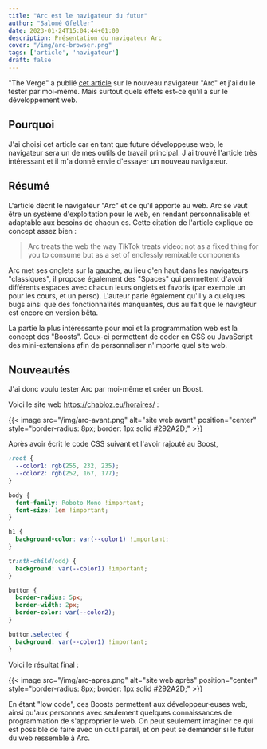 ```yaml
---
title: "Arc est le navigateur du futur"
author: "Salomé Gfeller"
date: 2023-01-24T15:04:44+01:00
description: Présentation du navigateur Arc
cover: "/img/arc-browser.png"
tags: ['article', 'navigateur']
draft: false
---
```

"The Verge" a publié [cet article](https://www.theverge.com/23462235/arc-web-browser-review) sur le nouveau navigateur "Arc" et j'ai du le tester par moi-même. Mais surtout quels effets est-ce qu'il a sur le développement web.

## Pourquoi

J'ai choisi cet article car en tant que future développeuse web, le navigateur sera un de mes outils de travail principal. J'ai trouvé l'article très intéressant et il m'a donné envie d'essayer un nouveau navigateur.

## Résumé

L'article décrit le navigateur "Arc" et ce qu'il apporte au web. Arc se veut être un système d'exploitation pour le web, en rendant personnalisable et adaptable aux besoins de chacun·es. Cette citation de l'article explique ce concept assez bien :
> Arc treats the web the way TikTok treats video: not as a fixed thing for you to consume but as a set of endlessly remixable components

Arc met ses onglets sur la gauche, au lieu d'en haut dans les navigateurs "classiques", il propose également des "Spaces" qui permettent d'avoir différents espaces avec chacun leurs onglets et favoris (par exemple un pour les cours, et un perso). L'auteur parle également qu'il y a quelques bugs ainsi que des fonctionnalités manquantes, dus au fait que le navigteur est encore en version bêta.

La partie la plus intéressante pour moi et la programmation web est la concept des "Boosts". Ceux-ci permettent de coder en CSS ou JavaScript des mini-extensions afin de personnaliser n'importe quel site web.

## Nouveautés

J'ai donc voulu tester Arc par moi-même et créer un Boost. 

Voici le site web https://chabloz.eu/horaires/ :

{{< image src="/img/arc-avant.png" alt="site web avant" position="center" style="border-radius: 8px; border: 1px solid #292A2D;" >}}

Après avoir écrit le code CSS suivant et l'avoir rajouté au Boost,

```css
:root {
  --color1: rgb(255, 232, 235);
  --color2: rgb(252, 167, 177);
}

body {
  font-family: Roboto Mono !important;
  font-size: 1em !important;
}

h1 {
  background-color: var(--color1) !important;
}

tr:nth-child(odd) {
  background: var(--color1) !important;
}

button {
  border-radius: 5px;
  border-width: 2px;
  border-color: var(--color2);
}

button.selected {
  background: var(--color1) !important;
}
```

Voici le résultat final :

{{< image src="/img/arc-apres.png" alt="site web après" position="center" style="border-radius: 8px; border: 1px solid #292A2D;" >}}

En étant "low code", ces Boosts permettent aux développeur·euses web, ainsi qu'aux personnes avec seulement quelques connaissances de programmation de s'approprier le web. On peut seulement imaginer ce qui est possible de faire avec un outil pareil, et on peut se demander si le futur du web ressemble à Arc.
